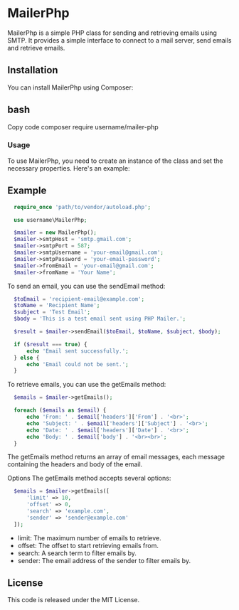 # MailerPhp
MailerPhp is a simple PHP class for sending and retrieving emails using SMTP. It provides a simple interface to connect to a mail server, send emails and retrieve emails.

## Installation
You can install MailerPhp using Composer:

## bash
Copy code
composer require username/mailer-php
### Usage
To use MailerPhp, you need to create an instance of the class and set the necessary properties. Here's an example:

## Example
``` php
  require_once 'path/to/vendor/autoload.php';

  use username\MailerPhp;

  $mailer = new MailerPhp();
  $mailer->smtpHost = 'smtp.gmail.com';
  $mailer->smtpPort = 587;
  $mailer->smtpUsername = 'your-email@gmail.com';
  $mailer->smtpPassword = 'your-email-password';
  $mailer->fromEmail = 'your-email@gmail.com';
  $mailer->fromName = 'Your Name'; 
```
To send an email, you can use the sendEmail method:


``` php
  $toEmail = 'recipient-email@example.com';
  $toName = 'Recipient Name';
  $subject = 'Test Email';
  $body = 'This is a test email sent using PHP Mailer.';

  $result = $mailer->sendEmail($toEmail, $toName, $subject, $body);

  if ($result === true) {
      echo 'Email sent successfully.';
  } else {
      echo 'Email could not be sent.';
  }
```
To retrieve emails, you can use the getEmails method:


```php
  $emails = $mailer->getEmails();

  foreach ($emails as $email) {
      echo 'From: ' . $email['headers']['From'] . '<br>';
      echo 'Subject: ' . $email['headers']['Subject'] . '<br>';
      echo 'Date: ' . $email['headers']['Date'] . '<br>';
      echo 'Body: ' . $email['body'] . '<br><br>';
  }
```
The getEmails method returns an array of email messages, each message containing the headers and body of the email.

Options
The getEmails method accepts several options:

``` php
  $emails = $mailer->getEmails([
      'limit' => 10,
      'offset' => 0,
      'search' => 'example.com',
      'sender' => 'sender@example.com'
  ]);
```

 - limit: The maximum number of emails to retrieve.
 - offset: The offset to start retrieving emails from.
 - search: A search term to filter emails by.
 - sender: The email address of the sender to filter emails by.

## License
This code is released under the MIT License.
